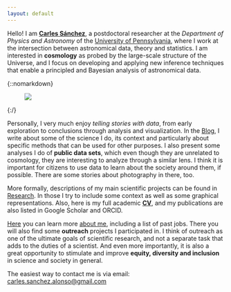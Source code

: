 ```yaml
---
layout: default
---
```


<div class="lead pretty-links">

Hello! I am [**Carles Sánchez**](about/), a postdoctoral researcher at the *Department of Physics and Astronomy* of the [University of Pennsylvania](https://en.wikipedia.org/wiki/University_of_Pennsylvania), where I work at the intersection between astronomical data, theory and statistics. I am interested in **cosmology** as probed by the large-scale structure of the Universe, and I focus on developing and applying new inference techniques that enable a principled and Bayesian analysis of astronomical data.
  
{::nomarkdown}
<figure class="site-profile">
    <img src="{{ site.baseurl }}/assets/img/profile.jpg">
</figure>
{:/}

Personally, I very much enjoy *telling stories with data*, from early exploration to conclusions through analysis and visualization. In the [Blog](articles/), I write about some of the science I do, its context and particularly about specific methods that can be used for other purposes. I also present some analyses I do of **public data sets**, which even though they are unrelated to cosmology, they are interesting to analyze through a similar lens. I think it is important for citizens to use data to learn about the society around them, if possible. There are some stories about photography in there, too. 

More formally, descriptions of my main scientific projects can be found in [Research](work/). In those I try to include some context as well as some graphical representations. Also, here is my full academic [**CV**](https://www.dropbox.com/s/hd4oz11je1top9m/cv_publist_csanchez.pdf?raw=1), and my publications are also listed in Google Scholar and ORCID. 

[Here](about/) you can learn more [about me](about/), including a list of past jobs. There you will also find some **outreach** projects I participated in. I think of outreach as one of the ultimate goals of scientific research, and not a separate task that adds to the duties of a scientist. And even more importantly, it is also a great opportunity to stimulate and improve **equity, diversity and inclusion** in science and society in general. 

The easiest way to contact me is via email: <a href="mailto:carles.sanchez.alonso@gmail.com">carles.sanchez.alonso@gmail.com</a>

</div>
